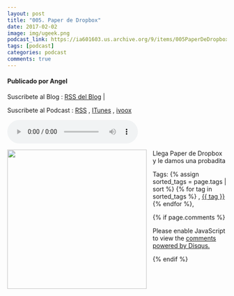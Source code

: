 ```yaml
---
layout: post
title: "005. Paper de Dropbox"
date: 2017-02-02
image: img/ugeek.png
podcast_link: https://ia601603.us.archive.org/9/items/005PaperDeDropbox/%23005%20Paper%20de%20Dropbox.mp3
tags: [podcast]
categories: podcast
comments: true
---
```

#### Publicado por Angel

Suscribete al Blog :  [RSS del Blog](http://feeds.feedburner.com/uGeekBlog) |

Suscribete al Podcast :  [RSS](http://feeds.feedburner.com/ugeek) , [ITunes](https://itunes.apple.com/us/podcast/ugeek/id1201421866?mt=2) , [ivoox](https://www.ivoox.com/podcast-ugeek_sq_f1383493_1.html)

<audio controls>
  <source src="https://ia601603.us.archive.org/9/items/005PaperDeDropbox/%23005%20Paper%20de%20Dropbox.mp3" type="audio/mpeg">
Your browser does not support the audio element.
</audio>
<!-- ---------------------------------------------------Pon aquí el audio-------------------------------------------------------- -->


<a href="https://1.bp.blogspot.com/-Ovn5fEIy56k/WJLD7TbBs6I/AAAAAAAAAS4/EBU9jLX1P0wV0mzyi8GfvdF5_tATzwVXACLcB/s1600/unnamed%2B%25281%2529.png" imageanchor="1" style="clear: left; float: left; margin-bottom: 1em; margin-right: 1em;"><img border="0" height="320" src="https://1.bp.blogspot.com/-Ovn5fEIy56k/WJLD7TbBs6I/AAAAAAAAAS4/EBU9jLX1P0wV0mzyi8GfvdF5_tATzwVXACLcB/s320/unnamed%2B%25281%2529.png" width="320" /></a>Llega Paper de Dropbox y le damos una probadita




<!-- TAGS Y COMENTARIOS -->

Tags: {% assign sorted_tags = page.tags | sort %} {% for tag in sorted_tags %} , <span class="tag"><a href="/search#{{ tag }}">{{ tag }}</a></span> {% endfor %},



{% if page.comments %}
<div id="disqus_thread"></div>
<script>

/**
*  RECOMMENDED CONFIGURATION VARIABLES: EDIT AND UNCOMMENT THE SECTION BELOW TO INSERT DYNAMIC VALUES FROM YOUR PLATFORM OR CMS.
*  LEARN WHY DEFINING THESE VARIABLES IS IMPORTANT: https://disqus.com/admin/universalcode/#configuration-variables*/
/*
var disqus_config = function () {
this.page.url = PAGE_URL;  // Replace PAGE_URL with your page's canonical URL variable
this.page.identifier = PAGE_IDENTIFIER; // Replace PAGE_IDENTIFIER with your page's unique identifier variable
};
*/
(function() { // DON'T EDIT BELOW THIS LINE
var d = document, s = d.createElement('script');
s.src = 'https://https-angelbcn-github-io-ugeek.disqus.com/embed.js';
s.setAttribute('data-timestamp', +new Date());
(d.head || d.body).appendChild(s);
})();
</script>
<noscript>Please enable JavaScript to view the <a href="https://disqus.com/?ref_noscript">comments powered by Disqus.</a></noscript>


{% endif %}
